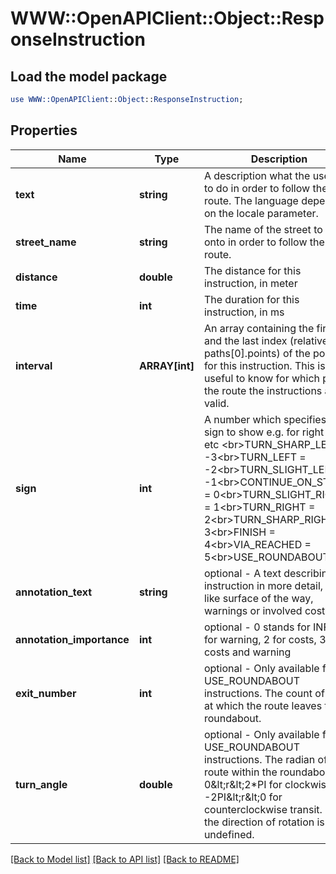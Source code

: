 # WWW::OpenAPIClient::Object::ResponseInstruction

## Load the model package
```perl
use WWW::OpenAPIClient::Object::ResponseInstruction;
```

## Properties
Name | Type | Description | Notes
------------ | ------------- | ------------- | -------------
**text** | **string** | A description what the user has to do in order to follow the route. The language depends on the locale parameter. | [optional] 
**street_name** | **string** | The name of the street to turn onto in order to follow the route. | [optional] 
**distance** | **double** | The distance for this instruction, in meter | [optional] 
**time** | **int** | The duration for this instruction, in ms | [optional] 
**interval** | **ARRAY[int]** | An array containing the first and the last index (relative to paths[0].points) of the points for this instruction. This is useful to know for which part of the route the instructions are valid. | [optional] 
**sign** | **int** | A number which specifies the sign to show e.g. for right turn etc &lt;br&gt;TURN_SHARP_LEFT &#x3D; -3&lt;br&gt;TURN_LEFT &#x3D; -2&lt;br&gt;TURN_SLIGHT_LEFT &#x3D; -1&lt;br&gt;CONTINUE_ON_STREET &#x3D; 0&lt;br&gt;TURN_SLIGHT_RIGHT &#x3D; 1&lt;br&gt;TURN_RIGHT &#x3D; 2&lt;br&gt;TURN_SHARP_RIGHT &#x3D; 3&lt;br&gt;FINISH &#x3D; 4&lt;br&gt;VIA_REACHED &#x3D; 5&lt;br&gt;USE_ROUNDABOUT &#x3D; 6 | [optional] 
**annotation_text** | **string** | optional - A text describing the instruction in more detail, e.g. like surface of the way, warnings or involved costs. | [optional] 
**annotation_importance** | **int** | optional - 0 stands for INFO, 1 for warning, 2 for costs, 3 for costs and warning | [optional] 
**exit_number** | **int** | optional - Only available for USE_ROUNDABOUT instructions. The count of exits at which the route leaves the roundabout. | [optional] 
**turn_angle** | **double** | optional - Only available for USE_ROUNDABOUT instructions. The radian of the route within the roundabout - 0&amp;lt;r&amp;lt;2*PI for clockwise and -2PI&amp;lt;r&amp;lt;0 for counterclockwise transit. Null if the direction of rotation is undefined. | [optional] 

[[Back to Model list]](../README.md#documentation-for-models) [[Back to API list]](../README.md#documentation-for-api-endpoints) [[Back to README]](../README.md)


